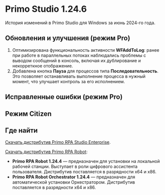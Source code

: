 # Primo Studio 1.24.6

История изменений в Primo Studio для Windows за июнь 2024-го года.


## Обновления и улучшения (режим Pro)
1. Оптимизирована функциональность активности **WFAddToLog**: ранее при работе в параллельных потоках наблюдались проблемы с выводом сообщений в консоль, включая их дублирование и некорреткное отображение.
2. Добавлена кнопка **Пауза** для процессов типа **Последовательность**. Это позволяет останавливать выполнение процесса в нужный момент, что улучшает контроль за его исполнением.



## Исправленные ошибки (режим Pro)




## Режим Citizen


## Где найти
[Скачать дистрибутив Primo RPA Studio Enterprise](http://disk3.primo-rpa.ru/index.php/s/t9BHBjR6PP06Yax?path=%2FRelease%2FStudio%2FWindows).

[Скачать дистрибутив Primo RPA Robot](http://disk3.primo-rpa.ru/index.php/s/t9BHBjR6PP06Yax?path=%2FRelease%2FRobot%2FWindows):
* **Primo RPA Robot 1.24.4** — предназначен для установки на локальной рабочей станции. Выступает в роли цифрового ассистента пользователя. Дистрибутив поставляется в разрядности x64 и x86.
* **Primo RPA Robot Orchestrator 1.24.4** — предназначен для автоматической установки Оркестратором. Дистрибутив поставляется в разрядности x64 и x86.
